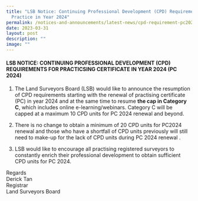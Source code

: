 ```yaml
---
title: "LSB Notice: Continuing Professional Development (CPD) Requirements for
  Practice in Year 2024"
permalink: /notices-and-announcements/latest-news/cpd-requirement-pc2024/
date: 2023-03-31
layout: post
description: ""
image: ""
---
```

#### **LSB NOTICE: CONTINUING PROFESSIONAL DEVELOPMENT (CPD) REQUIREMENTS FOR PRACTICSING CERTIFICATE IN YEAR 2024 (PC 2024)**

1. The Land Surveyors Board (LSB) would like to announce the resumption of CPD requirements starting with the renewal of practising certificate (PC) in year 2024 and at the same time to resume **the cap in Category C**, which includes online e-learning/webinars. Category C will be capped at a maximum 10 CPD units for PC 2024 renewal and beyond.<br>


2. There is no change to obtain a minimum of 20 CPD units for PC2024 renewal and those who have a shortfall of CPD units previously will still need to make-up for the lack of CPD units during PC 2024 renewal .<br>

3.  LSB would like to encourage all practising registered surveyors to constantly enrich their professional development to obtain sufficient CPD units for PC 2024.<br>

Regards <br>
Derick Tan <br>
Registrar<br>
Land Surveyors Board